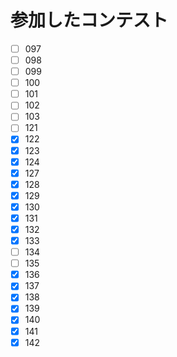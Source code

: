 # 参加したコンテスト

- [ ] 097
- [ ] 098
- [ ] 099
- [ ] 100
- [ ] 101
- [ ] 102
- [ ] 103
- [ ] 121
- [x] 122
- [x] 123
- [x] 124
- [x] 127
- [x] 128
- [x] 129
- [x] 130
- [x] 131
- [x] 132
- [x] 133
- [ ] 134
- [ ] 135
- [x] 136
- [x] 137
- [x] 138
- [x] 139
- [x] 140
- [x] 141
- [x] 142
